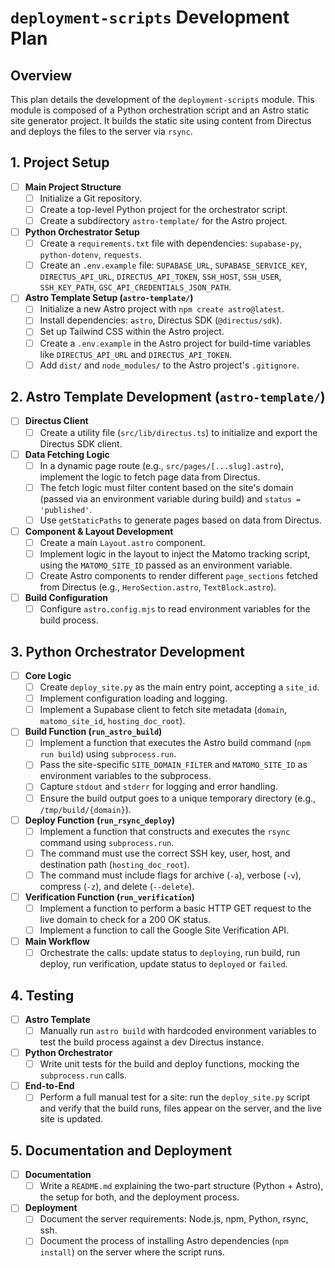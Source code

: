 # `deployment-scripts` Development Plan

## Overview
This plan details the development of the `deployment-scripts` module. This module is composed of a Python orchestration script and an Astro static site generator project. It builds the static site using content from Directus and deploys the files to the server via `rsync`.

## 1. Project Setup
- [ ] **Main Project Structure**
    - [ ] Initialize a Git repository.
    - [ ] Create a top-level Python project for the orchestrator script.
    - [ ] Create a subdirectory `astro-template/` for the Astro project.
- [ ] **Python Orchestrator Setup**
    - [ ] Create a `requirements.txt` file with dependencies: `supabase-py`, `python-dotenv`, `requests`.
    - [ ] Create an `.env.example` file: `SUPABASE_URL`, `SUPABASE_SERVICE_KEY`, `DIRECTUS_API_URL`, `DIRECTUS_API_TOKEN`, `SSH_HOST`, `SSH_USER`, `SSH_KEY_PATH`, `GSC_API_CREDENTIALS_JSON_PATH`.
- [ ] **Astro Template Setup (`astro-template/`)**
    - [ ] Initialize a new Astro project with `npm create astro@latest`.
    - [ ] Install dependencies: `astro`, Directus SDK (`@directus/sdk`).
    - [ ] Set up Tailwind CSS within the Astro project.
    - [ ] Create a `.env.example` in the Astro project for build-time variables like `DIRECTUS_API_URL` and `DIRECTUS_API_TOKEN`.
    - [ ] Add `dist/` and `node_modules/` to the Astro project's `.gitignore`.

## 2. Astro Template Development (`astro-template/`)
- [ ] **Directus Client**
    - [ ] Create a utility file (`src/lib/directus.ts`) to initialize and export the Directus SDK client.
- [ ] **Data Fetching Logic**
    - [ ] In a dynamic page route (e.g., `src/pages/[...slug].astro`), implement the logic to fetch page data from Directus.
    - [ ] The fetch logic must filter content based on the site's domain (passed via an environment variable during build) and `status = 'published'`.
    - [ ] Use `getStaticPaths` to generate pages based on data from Directus.
- [ ] **Component & Layout Development**
    - [ ] Create a main `Layout.astro` component.
    - [ ] Implement logic in the layout to inject the Matomo tracking script, using the `MATOMO_SITE_ID` passed as an environment variable.
    - [ ] Create Astro components to render different `page_sections` fetched from Directus (e.g., `HeroSection.astro`, `TextBlock.astro`).
- [ ] **Build Configuration**
    - [ ] Configure `astro.config.mjs` to read environment variables for the build process.

## 3. Python Orchestrator Development
- [ ] **Core Logic**
    - [ ] Create `deploy_site.py` as the main entry point, accepting a `site_id`.
    - [ ] Implement configuration loading and logging.
    - [ ] Implement a Supabase client to fetch site metadata (`domain`, `matomo_site_id`, `hosting_doc_root`).
- [ ] **Build Function (`run_astro_build`)**
    - [ ] Implement a function that executes the Astro build command (`npm run build`) using `subprocess.run`.
    - [ ] Pass the site-specific `SITE_DOMAIN_FILTER` and `MATOMO_SITE_ID` as environment variables to the subprocess.
    - [ ] Capture `stdout` and `stderr` for logging and error handling.
    - [ ] Ensure the build output goes to a unique temporary directory (e.g., `/tmp/build/{domain}`).
- [ ] **Deploy Function (`run_rsync_deploy`)**
    - [ ] Implement a function that constructs and executes the `rsync` command using `subprocess.run`.
    - [ ] The command must use the correct SSH key, user, host, and destination path (`hosting_doc_root`).
    - [ ] The command must include flags for archive (`-a`), verbose (`-v`), compress (`-z`), and delete (`--delete`).
- [ ] **Verification Function (`run_verification`)**
    - [ ] Implement a function to perform a basic HTTP GET request to the live domain to check for a 200 OK status.
    - [ ] Implement a function to call the Google Site Verification API.
- [ ] **Main Workflow**
    - [ ] Orchestrate the calls: update status to `deploying`, run build, run deploy, run verification, update status to `deployed` or `failed`.

## 4. Testing
- [ ] **Astro Template**
    - [ ] Manually run `astro build` with hardcoded environment variables to test the build process against a dev Directus instance.
- [ ] **Python Orchestrator**
    - [ ] Write unit tests for the build and deploy functions, mocking the `subprocess.run` calls.
- [ ] **End-to-End**
    - [ ] Perform a full manual test for a site: run the `deploy_site.py` script and verify that the build runs, files appear on the server, and the live site is updated.

## 5. Documentation and Deployment
- [ ] **Documentation**
    - [ ] Write a `README.md` explaining the two-part structure (Python + Astro), the setup for both, and the deployment process.
- [ ] **Deployment**
    - [ ] Document the server requirements: Node.js, npm, Python, rsync, ssh.
    - [ ] Document the process of installing Astro dependencies (`npm install`) on the server where the script runs.